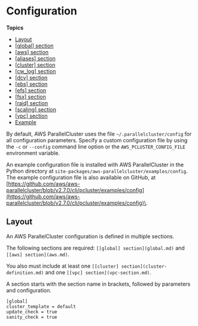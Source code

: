 # Configuration<a name="configuration"></a>

**Topics**
+ [Layout](#layout)
+ [[global] section](global.md)
+ [[aws] section](aws.md)
+ [[aliases] section](aliases.md)
+ [[cluster] section](cluster-definition.md)
+ [[cw_log] section](cw-log-section.md)
+ [[dcv] section](dcv-section.md)
+ [[ebs] section](ebs-section.md)
+ [[efs] section](efs-section.md)
+ [[fsx] section](fsx-section.md)
+ [[raid] section](raid-section.md)
+ [[scaling] section](scaling-section.md)
+ [[vpc] section](vpc-section.md)
+ [Example](examples.md)

By default, AWS ParallelCluster uses the file `~/.parallelcluster/config` for all configuration parameters\. Specify a custom configuration file by using the `-c` or `--config` command line option or the `AWS_PCLUSTER_CONFIG_FILE` environment variable\.

An example configuration file is installed with AWS ParallelCluster in the Python directory at `site-packages/aws-parallelcluster/examples/config`\. The example configuration file is also available on GitHub, at [https://github.com/aws/aws-parallelcluster/blob/v2.7.0/cli/pcluster/examples/config](https://github.com/aws/aws-parallelcluster/blob/v2.7.0/cli/pcluster/examples/config)\.

## Layout<a name="layout"></a>

An AWS ParallelCluster configuration is defined in multiple sections\.

The following sections are required: `[[global] section](global.md)` and `[[aws] section](aws.md)`\.

You also must include at least one `[[cluster] section](cluster-definition.md)` and one `[[vpc] section](vpc-section.md)`\.

A section starts with the section name in brackets, followed by parameters and configuration\.

```
[global]
cluster_template = default
update_check = true
sanity_check = true
```